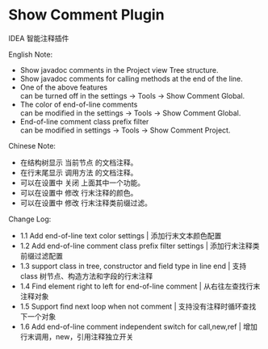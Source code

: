 # Show Comment Plugin
IDEA 智能注释插件

English Note:
- Show javadoc comments in the Project view Tree structure.
- Show javadoc comments for calling methods at the end of the line.
- One of the above features  
  can be turned off in the settings -> Tools -> Show Comment Global.
- The color of end-of-line comments  
  can be modified in the settings -> Tools -> Show Comment Global.
- End-of-line comment class prefix filter  
  can be modified in settings -> Tools -> Show Comment Project.

Chinese Note:
- 在结构树显示 当前节点 的文档注释。
- 在行末尾显示 调用方法 的文档注释。
- 可以在设置中 关闭 上面其中一个功能。
- 可以在设置中 修改 行末注释的颜色。
- 可以在设置中 修改 行末注释类前缀过滤。

Change Log:
- 1.1 Add end-of-line text color settings | 添加行末文本颜色配置
- 1.2 Add end-of-line comment class prefix filter settings | 添加行末注释类前缀过滤配置
- 1.3 support class in tree, constructor and field type in line end | 支持 class 树节点、构造方法和字段的行末注释
- 1.4 Find element right to left for end-of-line comment | 从右往左查找行末注释对象
- 1.5 Support find next loop when not comment | 支持没有注释时循环查找下一个对象
- 1.6 Add end-of-line comment independent switch for call,new,ref | 增加行末调用，new，引用注释独立开关